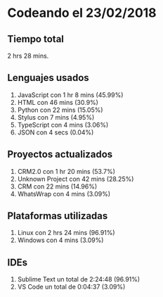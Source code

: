 # Codeando el 23/02/2018

## Tiempo total
2 hrs 28 mins.

## Lenguajes usados
1. JavaScript con 1 hr 8 mins (45.99%)
1. HTML con 46 mins (30.9%)
1. Python con 22 mins (15.05%)
1. Stylus con 7 mins (4.95%)
1. TypeScript con 4 mins (3.06%)
1. JSON con 4 secs (0.04%)

## Proyectos actualizados
1. CRM2.0 con 1 hr 20 mins (53.7%)
1. Unknown Project con 42 mins (28.25%)
1. CRM con 22 mins (14.96%)
1. WhatsWrap con 4 mins (3.09%)

## Plataformas utilizadas
1. Linux con 2 hrs 24 mins (96.91%)
1. Windows con 4 mins (3.09%)

## IDEs
1. Sublime Text un total de 2:24:48 (96.91%)
1. VS Code un total de 0:04:37 (3.09%)
